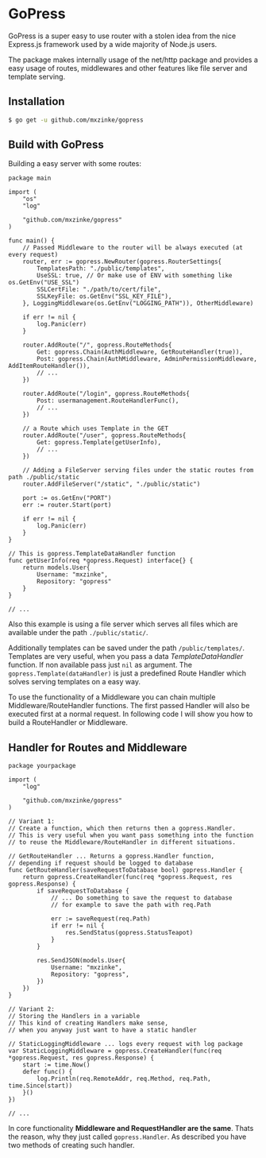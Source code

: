 # GoPress

GoPress is a super easy to use router with a stolen idea from the nice Express.js framework used by a wide majority of Node.js users.

The package makes internally usage of the net/http package and provides a easy usage of routes, middlewares and other features like file server and template serving.

## Installation

```bash
$ go get -u github.com/mxzinke/gopress
```

## Build with GoPress

Building a easy server with some routes:

```golang
package main

import (
    "os"
    "log"

    "github.com/mxzinke/gopress"
)

func main() {
    // Passed Middleware to the router will be always executed (at every request)
    router, err := gopress.NewRouter(gopress.RouterSettings{
        TemplatesPath: "./public/templates",
        UseSSL: true, // Or make use of ENV with something like os.GetEnv("USE_SSL")
        SSLCertFile: "./path/to/cert/file",
        SSLKeyFile: os.GetEnv("SSL_KEY_FILE"),
    }, LoggingMiddleware(os.GetEnv("LOGGING_PATH")), OtherMiddleware)

    if err != nil {
        log.Panic(err)
    }

    router.AddRoute("/", gopress.RouteMethods{
        Get: gopress.Chain(AuthMiddleware, GetRouteHandler(true)),
        Post: gopress.Chain(AuthMiddleware, AdminPermissionMiddleware, AddItemRouteHandler()),
        // ...
    })
    
    router.AddRoute("/login", gopress.RouteMethods{
        Post: usermanagement.RouteHandlerFunc(),
        // ...
    })

    // a Route which uses Template in the GET 
    router.AddRoute("/user", gopress.RouteMethods{
        Get: gopress.Template(getUserInfo),
        // ...
    })

    // Adding a FileServer serving files under the static routes from path ./public/static
    router.AddFileServer("/static", "./public/static")

    port := os.GetEnv("PORT")
    err := router.Start(port)

    if err != nil {
        log.Panic(err)
    }
}

// This is gopress.TemplateDataHandler function
func getUserInfo(req *gopress.Request) interface{} {
    return models.User{
        Username: "mxzinke",
        Repository: "gopress"
    }
}

// ...

```

Also this example is using a file server which serves all files which are available under the path `./public/static/`.

Additionally templates can be saved under the path `/public/templates/`. Templates are very useful, when you pass a data *TemplateDataHandler* function. If non available pass just `nil` as argument. The `gopress.Template(dataHandler)` is just a predefined Route Handler which solves serving templates on a easy way.

To use the functionality of a Middleware you can chain multiple Middleware/RouteHandler functions. The first passed Handler will also be executed first at a normal request. In following code I will show you how to build a RouteHandler or Middleware.

## Handler for Routes and Middleware

```golang
package yourpackage

import (
    "log"

    "github.com/mxzinke/gopress"
)

// Variant 1:
// Create a function, which then returns then a gopress.Handler.
// This is very useful when you want pass something into the function
// to reuse the Middleware/RouteHandler in different situations.

// GetRouteHandler ... Returns a gopress.Handler function,
// depending if request should be logged to database
func GetRouteHandler(saveRequestToDatabase bool) gopress.Handler {
    return gopress.CreateHandler(func(req *gopress.Request, res gopress.Response) {
        if saveRequestToDatabase {
            // ... Do something to save the request to database
            // for example to save the path with req.Path 

            err := saveRequest(req.Path)
            if err != nil {
                res.SendStatus(gopress.StatusTeapot)
            }
        }

        res.SendJSON(models.User{
            Username: "mxzinke",
            Repository: "gopress",
        })
    })
}

// Variant 2:
// Storing the Handlers in a variable
// This kind of creating Handlers make sense,
// when you anyway just want to have a static handler

// StaticLoggingMiddleware ... logs every request with log package
var StaticLoggingMiddleware = gopress.CreateHandler(func(req *gopress.Request, res gopress.Response) {
	start := time.Now()
    defer func() {
        log.Println(req.RemoteAddr, req.Method, req.Path, time.Since(start))
    }()
})

// ...
```

In core functionality **Middleware and RequestHandler are the same**. Thats the reason, why they just called `gopress.Handler`. As described you have two methods of creating such handler.


